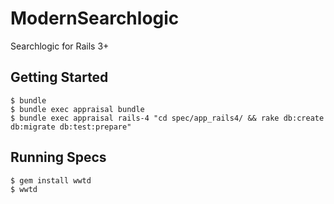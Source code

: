 # ModernSearchlogic

Searchlogic for Rails 3+

## Getting Started

```
$ bundle
$ bundle exec appraisal bundle
$ bundle exec appraisal rails-4 "cd spec/app_rails4/ && rake db:create db:migrate db:test:prepare"
```

## Running Specs

```
$ gem install wwtd
$ wwtd
```
